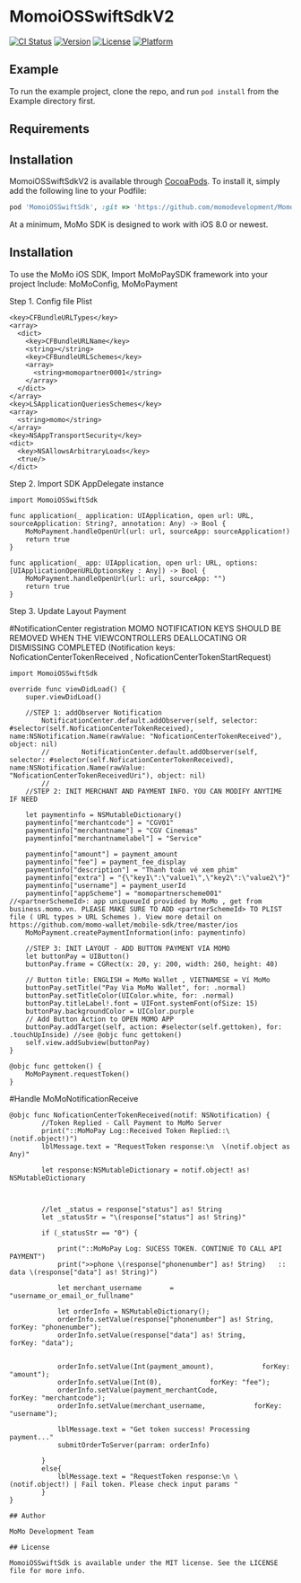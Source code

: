 # MomoiOSSwiftSdkV2

[![CI Status](http://img.shields.io/travis/momodevelopment/MomoiOSSwiftSdk.svg?style=flat)](https://travis-ci.org/momodevelopment/MomoiOSSwiftSdkV2)
[![Version](https://img.shields.io/cocoapods/v/MomoiOSSwiftSdk.svg?style=flat)](http://cocoapods.org/pods/MomoiOSSwiftSdk)
[![License](https://img.shields.io/cocoapods/l/MomoiOSSwiftSdk.svg?style=flat)](http://cocoapods.org/pods/MomoiOSSwiftSdk)
[![Platform](https://img.shields.io/cocoapods/p/MomoiOSSwiftSdk.svg?style=flat)](http://cocoapods.org/pods/MomoiOSSwiftSdk)

## Example

To run the example project, clone the repo, and run `pod install` from the Example directory first.

## Requirements

## Installation

MomoiOSSwiftSdkV2 is available through [CocoaPods](http://cocoapods.org). To install
it, simply add the following line to your Podfile:

```ruby
pod 'MomoiOSSwiftSdk', :git => 'https://github.com/momodevelopment/MomoiOSSwiftSdk.git',:branch => "master"
```

At a minimum, MoMo SDK is designed to work with iOS 8.0 or newest.


## Installation

To use the MoMo iOS SDK, Import MoMoPaySDK framework into your project
Include: MoMoConfig, MoMoPayment

Step 1. Config file Plist
```
<key>CFBundleURLTypes</key>
<array>
  <dict>
    <key>CFBundleURLName</key>
    <string></string>
    <key>CFBundleURLSchemes</key>
    <array>
      <string>momopartner0001</string>
    </array>
  </dict>
</array>
<key>LSApplicationQueriesSchemes</key>
<array>
  <string>momo</string>
</array>
<key>NSAppTransportSecurity</key>
<dict>
  <key>NSAllowsArbitraryLoads</key>
  <true/>
</dict>
```
Step 2. Import SDK
AppDelegate instance
```
import MomoiOSSwiftSdk

func application(_ application: UIApplication, open url: URL, sourceApplication: String?, annotation: Any) -> Bool {
    MoMoPayment.handleOpenUrl(url: url, sourceApp: sourceApplication!)
    return true
}

func application(_ app: UIApplication, open url: URL, options: [UIApplicationOpenURLOptionsKey : Any]) -> Bool {
    MoMoPayment.handleOpenUrl(url: url, sourceApp: "")
    return true
}
```

Step 3. Update Layout Payment

#NotificationCenter registration
MOMO NOTIFICATION KEYS SHOULD BE REMOVED WHEN THE VIEWCONTROLLERS DEALLOCATING OR DISMISSING COMPLETED
(Notification keys: NoficationCenterTokenReceived , NoficationCenterTokenStartRequest)
```
import MomoiOSSwiftSdk

override func viewDidLoad() {
    super.viewDidLoad()
    
    //STEP 1: addObserver Notification
        NotificationCenter.default.addObserver(self, selector: #selector(self.NoficationCenterTokenReceived), name:NSNotification.Name(rawValue: "NoficationCenterTokenReceived"), object: nil)
        //        NotificationCenter.default.addObserver(self, selector: #selector(self.NoficationCenterTokenReceived), name:NSNotification.Name(rawValue: "NoficationCenterTokenReceivedUri"), object: nil)
        //
    //STEP 2: INIT MERCHANT AND PAYMENT INFO. YOU CAN MODIFY ANYTIME IF NEED

    let paymentinfo = NSMutableDictionary()
    paymentinfo["merchantcode"] = "CGV01"
    paymentinfo["merchantname"] = "CGV Cinemas"
    paymentinfo["merchantnamelabel"] = "Service"

    paymentinfo["amount"] = payment_amount
    paymentinfo["fee"] = payment_fee_display
    paymentinfo["description"] = "Thanh toán vé xem phim"
    paymentinfo["extra"] = "{\"key1\":\"value1\",\"key2\":\"value2\"}"
    paymentinfo["username"] = payment_userId
    paymentinfo["appScheme"] = "momopartnerscheme001" //<partnerSchemeId>: app uniqueueId provided by MoMo , get from business.momo.vn. PLEASE MAKE SURE TO ADD <partnerSchemeId> TO PLIST file ( URL types > URL Schemes ). View more detail on https://github.com/momo-wallet/mobile-sdk/tree/master/ios
    MoMoPayment.createPaymentInformation(info: paymentinfo)
    
    //STEP 3: INIT LAYOUT - ADD BUTTON PAYMENT VIA MOMO
    let buttonPay = UIButton()
    buttonPay.frame = CGRect(x: 20, y: 200, width: 260, height: 40)

    // Button title: ENGLISH = MoMo Wallet , VIETNAMESE = Ví MoMo
    buttonPay.setTitle("Pay Via MoMo Wallet", for: .normal)
    buttonPay.setTitleColor(UIColor.white, for: .normal)
    buttonPay.titleLabel!.font = UIFont.systemFont(ofSize: 15)
    buttonPay.backgroundColor = UIColor.purple
    // Add Button Action to OPEN MOMO APP 
    buttonPay.addTarget(self, action: #selector(self.gettoken), for: .touchUpInside) //see @objc func gettoken() 
    self.view.addSubview(buttonPay)
}

@objc func gettoken() {
    MoMoPayment.requestToken()
}
```
#Handle MoMoNotificationReceive
```
@objc func NoficationCenterTokenReceived(notif: NSNotification) {
        //Token Replied - Call Payment to MoMo Server
        print("::MoMoPay Log::Received Token Replied::\(notif.object!)")
        lblMessage.text = "RequestToken response:\n  \(notif.object as Any)"
        
        let response:NSMutableDictionary = notif.object! as! NSMutableDictionary
        
        
        
        //let _status = response["status"] as! String
        let _statusStr = "\(response["status"] as! String)"
        
        if (_statusStr == "0") {
            
            print("::MoMoPay Log: SUCESS TOKEN. CONTINUE TO CALL API PAYMENT")
            print(">>phone \(response["phonenumber"] as! String)   :: data \(response["data"] as! String)")
            
            let merchant_username       = "username_or_email_or_fullname"
            
            let orderInfo = NSMutableDictionary();
            orderInfo.setValue(response["phonenumber"] as! String,            forKey: "phonenumber");
            orderInfo.setValue(response["data"] as! String,            forKey: "data");
            
            
            orderInfo.setValue(Int(payment_amount),            forKey: "amount");
            orderInfo.setValue(Int(0),            forKey: "fee");
            orderInfo.setValue(payment_merchantCode,            forKey: "merchantcode");
            orderInfo.setValue(merchant_username,            forKey: "username");
            
            lblMessage.text = "Get token success! Processing payment..."
            submitOrderToServer(parram: orderInfo)
            
        }
        else{
            lblMessage.text = "RequestToken response:\n \(notif.object!) | Fail token. Please check input params "
        }
}

## Author

MoMo Development Team

## License

MomoiOSSwiftSdk is available under the MIT license. See the LICENSE file for more info.

